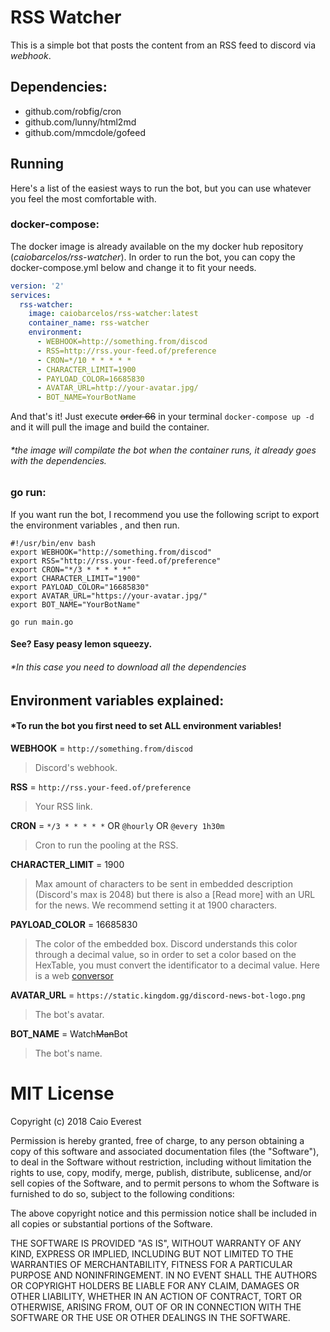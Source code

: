 
# RSS Watcher  
This is a simple bot that posts the content from an RSS feed to discord via *webhook*.

## Dependencies:
 - github.com/robfig/cron  
 - github.com/lunny/html2md  
 - github.com/mmcdole/gofeed

## Running
Here's a list of the easiest ways to run the bot, but you can use whatever you feel the most comfortable with.

### docker-compose:
The docker image is already available on the my docker hub repository (*caiobarcelos/rss-watcher*). In order to run the bot, you can copy the docker-compose.yml below and change it to fit your needs.
```yaml
version: '2'
services:
  rss-watcher:
    image: caiobarcelos/rss-watcher:latest
    container_name: rss-watcher
    environment:
      - WEBHOOK=http://something.from/discod
      - RSS=http://rss.your-feed.of/preference
      - CRON=*/10 * * * * *
      - CHARACTER_LIMIT=1900
      - PAYLOAD_COLOR=16685830
      - AVATAR_URL=http://your-avatar.jpg/
      - BOT_NAME=YourBotName
```
And that's it! Just execute ~~order 66~~ in your terminal `docker-compose up -d` and it will pull the image and build the container.

###### \*the image will compilate the bot when the container runs, it already goes with the dependencies.

### go run:
If you want run the bot, I recommend you use the following script to export the environment variables
, and then run.
```
#!/usr/bin/env bash
export WEBHOOK="http://something.from/discod"
export RSS="http://rss.your-feed.of/preference"
export CRON="*/3 * * * * *"
export CHARACTER_LIMIT="1900"
export PAYLOAD_COLOR="16685830"
export AVATAR_URL="https://your-avatar.jpg/"
export BOT_NAME="YourBotName"

go run main.go
```
#### See? Easy peasy lemon squeezy.
###### \*In this case you need to download all the dependencies

## Environment variables explained:
#### \*To run the bot you first need to set ALL environment variables!


**WEBHOOK** = `http://something.from/discod`
> Discord's webhook.

**RSS** = `http://rss.your-feed.of/preference`
> Your RSS link.

**CRON** = `*/3 * * * * *` OR `@hourly` OR `@every 1h30m`
> Cron to run the pooling at the RSS.

**CHARACTER_LIMIT** = 1900
> Max amount of characters to be sent in embedded description (Discord's max is 2048) but there is also a [Read more] with an URL for the news. We recommend setting it at 1900 characters.

**PAYLOAD_COLOR** = 16685830
> The color of the embedded box. Discord understands this color through a decimal value, so in order to set a color based on the HexTable, you must convert the identificator to a decimal value.
> Here is a web [conversor](https://www.binaryhexconverter.com/hex-to-decimal-converter)

**AVATAR_URL** = `https://static.kingdom.gg/discord-news-bot-logo.png`
> The bot's avatar.

**BOT_NAME** = Watch~~Man~~Bot
> The bot's name.

# MIT License
Copyright (c) 2018 Caio Everest

Permission is hereby granted, free of charge, to any person obtaining a copy
of this software and associated documentation files (the "Software"), to deal
in the Software without restriction, including without limitation the rights
to use, copy, modify, merge, publish, distribute, sublicense, and/or sell
copies of the Software, and to permit persons to whom the Software is
furnished to do so, subject to the following conditions:

The above copyright notice and this permission notice shall be included in all
copies or substantial portions of the Software.

THE SOFTWARE IS PROVIDED "AS IS", WITHOUT WARRANTY OF ANY KIND, EXPRESS OR
IMPLIED, INCLUDING BUT NOT LIMITED TO THE WARRANTIES OF MERCHANTABILITY,
FITNESS FOR A PARTICULAR PURPOSE AND NONINFRINGEMENT. IN NO EVENT SHALL THE
AUTHORS OR COPYRIGHT HOLDERS BE LIABLE FOR ANY CLAIM, DAMAGES OR OTHER
LIABILITY, WHETHER IN AN ACTION OF CONTRACT, TORT OR OTHERWISE, ARISING FROM,
OUT OF OR IN CONNECTION WITH THE SOFTWARE OR THE USE OR OTHER DEALINGS IN THE
SOFTWARE.
